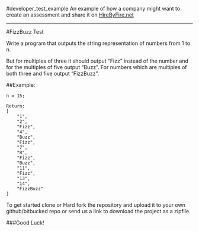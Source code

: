 #developer_test_example
An example of how a company might want to create an assessment and share it on [HireByFire.net](HireByFire.net)

--------------------------------------------------------------------------------
#FizzBuzz Test

Write a program that outputs the string representation of numbers from 1 to n.

But for multiples of three it should output “Fizz” instead of the number and for the multiples of five output “Buzz”. For numbers which are multiples of both three and five output “FizzBuzz”.

##Example:
```
n = 15;

Return:
[
    "1",
    "2",
    "Fizz",
    "4",
    "Buzz",
    "Fizz",
    "7",
    "8",
    "Fizz",
    "Buzz",
    "11",
    "Fizz",
    "13",
    "14",
    "FizzBuzz"
]
```

To get started clone or Hard fork the repository and upload it to your own github/bitbucked repo or send us a link to download the project as a zipfile.

###Good Luck!
